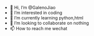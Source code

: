 - 👋 Hi, I’m @GalenoJiao
- 👀 I’m interested in coding
- 🌱 I’m currently learning python,html
- 💞️ I’m looking to collaborate on nothing
- 📫 How to reach me wechat

<!---
GalenoJiao/GalenoJiao is a ✨ special ✨ repository because its `README.md` (this file) appears on your GitHub profile.
You can click the Preview link to take a look at your changes.
--->
